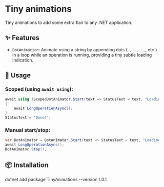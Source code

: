 ﻿# Tiny animations
Tiny animations to add some extra flair to any .NET application.


## ✨ Features
- `DotAnimation`: Animate using a string by appending dots (`.`, `..`, `...`, etc.) in a loop while an operation is running, providing a tiny subtle loading indication.

## 🔁 Usage

### Scoped (using `await using`):
```csharp
await using (ScopedDotAnimator.Start(text => StatusText = text, "Loading"))
{
    await LongOperationAsync();
}
StatusText = "Done!";
```

### Manual start/stop:
```csharp
var DotAnimator = DotAnimator.Start(text => StatusText = text, "Loading");
await LongOperationAsync();
DotAnimator.Stop();
```

## 📦 Installation
dotnet add package TinyAnimations --version 1.0.1


